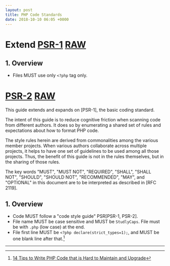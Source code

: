 ```yaml
---
layout: post
title: PHP Code Standards
date: 2018-10-10 06:05 +0000
---
```




# Extend [PSR-1](https://www.php-fig.org/psr/psr-1/) [RAW](https://raw.githubusercontent.com/php-fig/fig-standards/master/accepted/PSR-1-basic-coding-standard.md)
## 1. Overview
- Files MUST use only `<?php` tag only.


# [PSR-2](https://www.php-fig.org/psr/psr-2/) [RAW](https://raw.githubusercontent.com/php-fig/fig-standards/master/accepted/PSR-2-coding-style-guide.md)

This guide extends and expands on [PSR-1], the basic coding standard.

The intent of this guide is to reduce cognitive friction when scanning code from different authors. It does so by enumerating a shared set of rules and expectations about how to format PHP code.

The style rules herein are derived from commonalities among the various member projects. When various authors collaborate across multiple projects, it helps to have one set of guidelines to be used among all those projects. Thus, the benefit of this guide is not in the rules themselves, but in the sharing of those rules.

The key words "MUST", "MUST NOT", "REQUIRED", "SHALL", "SHALL NOT", "SHOULD", "SHOULD NOT", "RECOMMENDED", "MAY", and "OPTIONAL" in this document are to be interpreted as described in [RFC 2119].


## 1. Overview
- Code MUST follow a "code style guide" PSR[PSR-1, PSR-2].
- File name MUST be case sensitive and MUST be `StudlyCaps`. File must be with `.php` (low case) at the end.
- File first line MUST be `<?php declare(strict_types=1);`, and MUST be one blank line after that.[^1]



[^1]: [14 Tips to Write PHP Code that is Hard to Maintain and Upgrade](https://www.tomasvotruba.cz/blog/2018/11/26/14-tips-to-write-php-code-that-is-hard-to-maintain-and-upgrade/)



---
